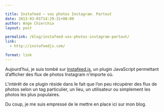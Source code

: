 ```yaml
---

title: Instafeed – vos photos Instagram. Partout
date: 2013-03-01T14:29:31+00:00
author: Ange Chierchia
layout: post

permalink: /blog/instafeed-vos-photos-instagram-partout/
link:
  - http://instafeedjs.com/

format: link
---
```

Aujourd&rsquo;hui, je suis tombé sur [Instafeed.js](http://instafeedjs.com "Instafeed.js - a simple Instagram javascript plugin"), un plugin JavaScript permettant d&rsquo;afficher des flux de photos Instagram n&rsquo;importe où.

L&rsquo;intérêt de ce plugin réside dans le fait que l&rsquo;on peu récupérer des flux de photos selon un tag particulier, un lieu, un utilisateur ou simplement les photos les plus populaires.

Du coup, je me suis empressé de le mettre en place ici sur mon blog.